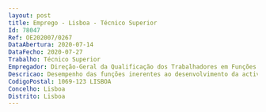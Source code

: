 ```yaml
--- 
layout: post
title: Emprego - Lisboa - Técnico Superior
Id: 78047
Ref: OE202007/0267
DataAbertura: 2020-07-14
DataFecho: 2020-07-27
Trabalho: Técnico Superior
Empregador: Direção-Geral da Qualificação dos Trabalhadores em Funções Públicas
Descricao: Desempenho das funções inerentes ao desenvolvimento da actividade da Direção de Serviços de Promoção da Inovação na Gestão, de acordo com as atribuições previstas no artigo 4.º da Portaria n.º 78 2019, de 14 de março, nomeadamente  promover iniciativas de desenvolvimento de práticas inovadoras de gestão, em particular, a inovação no trabalho  promover sistemas de capacitação indutores de uma cultura de inovação na Administração Pública, estimulando comportamentos e atitudes de abertura à experimentação  apoiar os órgãos e serviços no desenvolvimento, implementação, avaliação e partilha de novas soluções de gestão  contribuir para o reconhecimento de práticas de gestão de referência nos serviços públicos.
CodigoPostal: 1069-123 LISBOA
Concelho: Lisboa
Distrito: Lisboa
--- 
```

